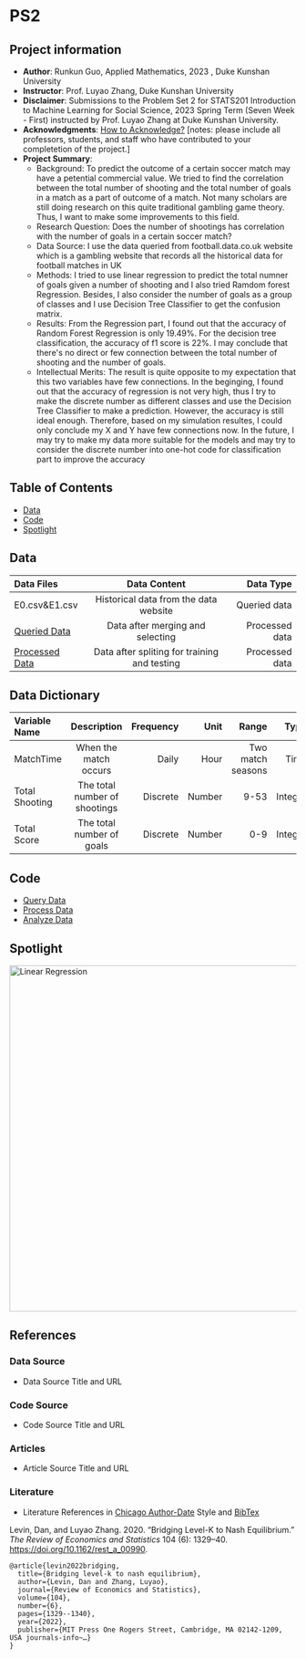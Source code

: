 # PS2
## Project information
- **Author**: Runkun Guo, Applied Mathematics, 2023 , Duke Kunshan University
- **Instructor**: Prof. Luyao Zhang, Duke Kunshan University
- **Disclaimer**: Submissions to the Problem Set 2 for STATS201 Introduction to Machine Learning for Social Science, 2023 Spring Term (Seven Week - First) instructed by Prof. Luyao Zhang at Duke Kunshan University.
- **Acknowledgments**: [How to Acknowledge?](https://www.scribbr.co.uk/thesis-dissertation/acknowledgements/)
[notes: please include all professors, students, and staff who have contributed to your completetion of the project.]
- **Project Summary**: 
  - Background: To predict the outcome of a certain soccer match may have a petential commercial value. We tried to find the correlation between the total number of shooting and the total number of goals in a match as a part of outcome of a match. Not many scholars are still doing research on this quite traditional gambling game theory. Thus, I want to make some improvements to this field.
  - Research Question: Does the number of shootings has correlation with the number of goals in a certain soccer match?
  - Data Source: I use the data queried from football.data.co.uk website which is a gambling website that records all the historical data for football matches in UK
  - Methods: I tried to use linear regression to predict the total numner of goals given a number of shooting and I also tried Ramdom forest Regression. Besides, I also consider the number of goals as a group of classes and I use Decision Tree Classifier to get the confusion matrix.
  - Results: From the Regression part, I found out that the accuracy of Random Forest Regression is only 19.49%. For the decision tree classification, the accuracy of f1 score is 22%. I may conclude that there's no direct or few connection between the total number of shooting and the number of goals.
  - Intellectual Merits: The result is quite opposite to my expectation that this two variables have few connections. In the beginging, I found out that the accuracy of regression is not very high, thus I try to make the discrete number as different classes and use the Decision Tree Classifier to make a prediction. However, the accuracy is still ideal enough. Therefore, based on my simulation resultes, I could only conclude my X and Y have few connections now. In the future, I may try to make my data more suitable for the models and may try to consider the discrete number into one-hot code for classification part to improve the accuracy

## Table of Contents
- [Data](https://github.com/Rising-Stars-by-Sunshine/stats201-PS2-Runkun_Guo/tree/main/data)
- [Code](https://github.com/Rising-Stars-by-Sunshine/stats201-PS2-Runkun_Guo/tree/main/Code)
- [Spotlight](https://github.com/Rising-Stars-by-Sunshine/stats201-PS2-Runkun_Guo/tree/main/spotlight)


## Data
|Data Files                   | Data Content                                             | Data Type                                       | 
|:---      |   :---:     |     ---:|
|E0.csv&E1.csv|Historical data from the data website | Queried data |
|[Queried Data](https://github.com/Rising-Stars-by-Sunshine/stats201-PS2-Runkun_Guo/blob/main/data/E0.csv)| Data after merging and selecting| Processed data|
|[Processed Data](https://github.com/Rising-Stars-by-Sunshine/stats201-PS2-Runkun_Guo/tree/main/data/Data)| Data after spliting for training and testing|Processed data |

## Data Dictionary
|Variable Name    | Description     | Frequency      | Unit    | Range      | Type        |
|:---      |   :---:     |     ---:|    ---:|    ---:|    ---:|
|MatchTime | When the match occurs | Daily | Hour | Two match seasons |  Time     |
|Total Shooting| The total number of shootings | Discrete   | Number   | 9-53   | Integer   |
|Total Score   | The total number of goals     | Discrete   | Number   | 0-9    | Integer   |


## Code
- [Query Data](https://github.com/Rising-Stars-by-Sunshine/stats201-PS2-Runkun_Guo/blob/main/Code/Query_Data_Runkun_Guo.ipynb)
- [Process Data](https://github.com/Rising-Stars-by-Sunshine/stats201-PS2-Runkun_Guo/blob/main/Code/Process_Data_PrepareX%26Y_Variable_Runkun_Guo.ipynb)
- [Analyze Data](https://github.com/Rising-Stars-by-Sunshine/stats201-PS2-Runkun_Guo/blob/main/Code/“Analyze_Data_Predicting_Runkun_Guo_ipynb”.ipynb)

## Spotlight
<img width="607" alt="Linear Regression" src="https://user-images.githubusercontent.com/99957590/219958742-ba824161-dab4-40f6-b729-cf0900894a7e.png">


## References

### Data Source
- Data Source Title and URL
### Code Source
- Code Source Title and URL
### Articles
- Article Source Title and URL
### Literature
- Literature References in [Chicago Author-Date](https://www.chicagomanualofstyle.org/tools_citationguide/citation-guide-2.html) Style and [BibTex](https://scholar.google.com/) 

Levin, Dan, and Luyao Zhang. 2020. “Bridging Level-K to Nash Equilibrium.” *The Review of Economics and Statistics* 104 (6): 1329–40. https://doi.org/10.1162/rest_a_00990.

```
@article{levin2022bridging,
  title={Bridging level-k to nash equilibrium},
  author={Levin, Dan and Zhang, Luyao},
  journal={Review of Economics and Statistics},
  volume={104},
  number={6},
  pages={1329--1340},
  year={2022},
  publisher={MIT Press One Rogers Street, Cambridge, MA 02142-1209, USA journals-info~…}
}
```

